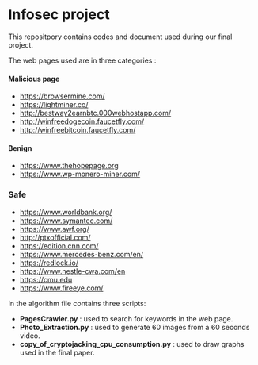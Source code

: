 # Infosec project

This repositpory contains codes and document used during our final project.


The web pages used are in three categories :

#### Malicious page

* https://browsermine.com/
* https://lightminer.co/
* http://bestway2earnbtc.000webhostapp.com/
* http://winfreedogecoin.faucetfly.com/
* http://winfreebitcoin.faucetfly.com/


#### Benign

* https://www.thehopepage.org
* https://www.wp-monero-miner.com/


### Safe

* https://www.worldbank.org/
* https://www.symantec.com/
* https://www.awf.org/
* http://ptxofficial.com/
* https://edition.cnn.com/
* https://www.mercedes-benz.com/en/
* https://redlock.io/
* https://www.nestle-cwa.com/en
* https://cmu.edu
* https://www.fireeye.com/


In the algorithm file contains three scripts:

* **PagesCrawler.py** :  used to search for keywords in the web page.
* **Photo_Extraction.py** : used to generate 60 images from a 60 seconds video.
* **copy_of_cryptojacking_cpu_consumption.py** : used to draw graphs used in the final paper.



